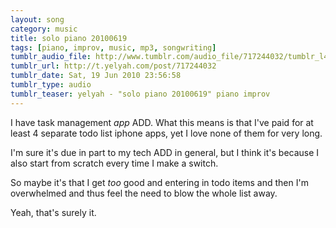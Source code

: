 ```yaml
---
layout: song
category: music
title: solo piano 20100619
tags: [piano, improv, music, mp3, songwriting]
tumblr_audio_file: http://www.tumblr.com/audio_file/717244032/tumblr_l4ar2yzEYs1qzo4ep
tumblr_url: http://t.yelyah.com/post/717244032
tumblr_date: Sat, 19 Jun 2010 23:56:58
tumblr_type: audio
tumblr_teaser: yelyah - "solo piano 20100619" piano improv
---
```

I have task management *app* ADD. What this means is that I've paid for at least 4 separate todo list iphone apps, yet I love none of them for very long.

I'm sure it's due in part to my tech ADD in general, but I think it's because I also start from scratch every time I make a switch.

So maybe it's that I get *too* good and entering in todo items and then I'm overwhelmed and thus feel the need to blow the whole list away.

Yeah, that's surely it.
